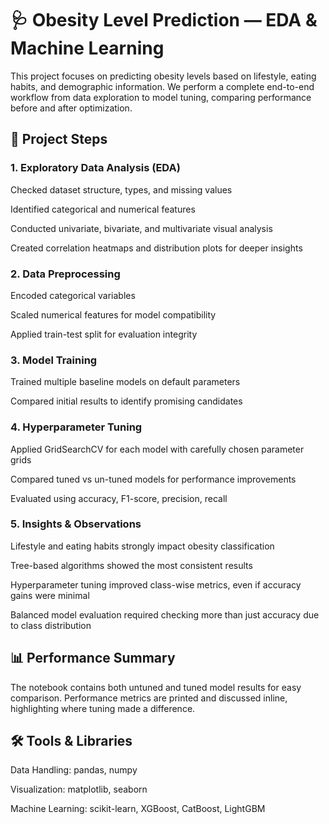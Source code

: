 # 🩺 Obesity Level Prediction — EDA & Machine Learning
This project focuses on predicting obesity levels based on lifestyle, eating habits, and demographic information.
We perform a complete end-to-end workflow from data exploration to model tuning, comparing performance before and after optimization.

## 📌 Project Steps
### 1. Exploratory Data Analysis (EDA)
Checked dataset structure, types, and missing values

Identified categorical and numerical features

Conducted univariate, bivariate, and multivariate visual analysis

Created correlation heatmaps and distribution plots for deeper insights

### 2. Data Preprocessing
Encoded categorical variables

Scaled numerical features for model compatibility

Applied train-test split for evaluation integrity

### 3. Model Training
Trained multiple baseline models on default parameters

Compared initial results to identify promising candidates

### 4. Hyperparameter Tuning
Applied GridSearchCV for each model with carefully chosen parameter grids

Compared tuned vs un-tuned models for performance improvements

Evaluated using accuracy, F1-score, precision, recall

### 5. Insights & Observations
Lifestyle and eating habits strongly impact obesity classification

Tree-based algorithms showed the most consistent results

Hyperparameter tuning improved class-wise metrics, even if accuracy gains were minimal

Balanced model evaluation required checking more than just accuracy due to class distribution

## 📊 Performance Summary
The notebook contains both untuned and tuned model results for easy comparison.
Performance metrics are printed and discussed inline, highlighting where tuning made a difference.

## 🛠 Tools & Libraries
Data Handling: pandas, numpy

Visualization: matplotlib, seaborn

Machine Learning: scikit-learn, XGBoost, CatBoost, LightGBM

